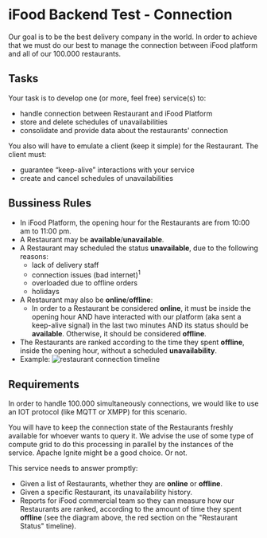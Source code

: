 # iFood Backend Test - Connection

Our goal is to be the best delivery company in the world. In order to achieve that we must do our best to manage the connection between iFood platform and all of our 100.000 restaurants. 

## Tasks

Your task is to develop one (or more, feel free) service(s) to:
* handle connection between Restaurant and iFood Platform
* store and delete schedules of unavailabilities
* consolidate and provide data about the restaurants' connection

You also will have to emulate a client (keep it simple) for the Restaurant. The client must:
* guarantee “keep-alive” interactions with your service
* create and cancel schedules of unavailabilities 

## Bussiness Rules

* In iFood Platform, the opening hour for the Restaurants are from 10:00 am to 11:00 pm. 
* A Restaurant may be **available**/**unavailable**.
* A Restaurant may scheduled the status **unavailable**, due to the following reasons:
  - lack of delivery staff
  - connection issues (bad internet)<sup>1</sup>
  - overloaded due to offline orders 
  - holidays
* A Restaurant may also be **online**/**offline**:
  - In order to a Restaurant be considered **online**, it must be inside the opening hour AND have interacted with our platform (aka sent a keep-alive signal) in the last two minutes AND its status should be **available**. Otherwise, it should be considered **offline**.
* The Restaurants are ranked according to the time they spent **offline**, inside the opening hour, without a scheduled **unavailability**.
* Example:
![restaurant connection timeline](https://www.lucidchart.com/publicSegments/view/4d48ac9c-e543-4531-abd5-eff0d9788ea6/image.png)

## Requirements

In order to handle 100.000 simultaneously connections, we would like to use an IOT protocol (like MQTT or XMPP) for this scenario. 

You will have to keep the connection state of the Restaurants freshly available for whoever wants to query it. We advise the use of some type of compute grid to do this processing in parallel by the instances of the service. Apache Ignite might be a good choice. Or not.

This service needs to answer promptly:
* Given a list of Restaurants, whether they are **online** or **offline**. 
* Given a specific Restaurant, its unavailability history. 
* Reports for iFood commercial team so they can measure how our Restaurants are ranked, according to the amount of time they spent **offline** (see the diagram above, the red section on the "Restaurant Status" timeline).


